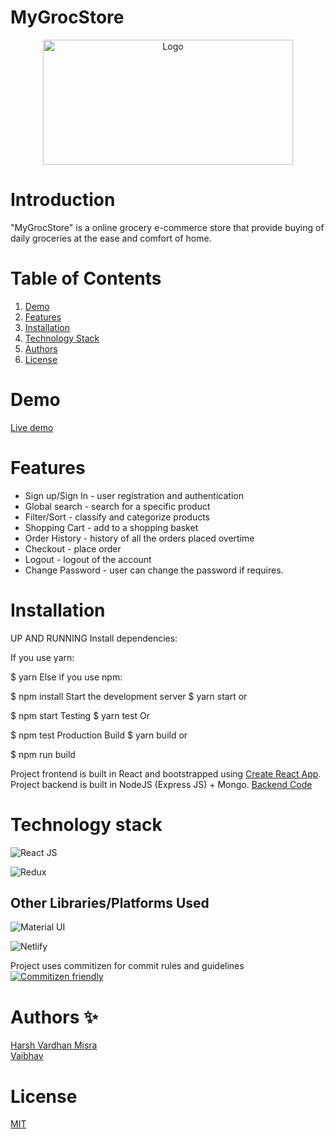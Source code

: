 # MyGrocStore

<p align="center">
    <img src="https://i.ibb.co/mSr52xg/Screenshot-2022-03-05-at-5-58-36-PM.png" border="0" alt="Logo" width="400" height="200" >
</p>

# Introduction

"MyGrocStore" is a online grocery e-commerce store that provide buying of daily groceries at the ease and comfort of home. 

# Table of Contents

1. [Demo](#demo)
2. [Features](#features)
3. [Installation](#Installation)
4. [Technology Stack](#technology-stack)
5. [Authors](#authors)
6. [License](#license)

# Demo

 [Live demo](https://goofy-swartz-a9d77f.netlify.app/)

# Features

- Sign up/Sign In - user registration and authentication
- Global search - search for a specific product
- Filter/Sort - classify and categorize products
- Shopping Cart - add to a shopping basket
- Order History - history of all the orders placed overtime
- Checkout - place order
- Logout - logout of the account
- Change Password - user can change the password if requires.

# Installation

UP AND RUNNING
Install dependencies:

If you use yarn:

$ yarn
Else if you use npm:

$ npm install
Start the development server
$ yarn start
or

$ npm start
Testing
$ yarn test
Or

$ npm test
Production Build
$ yarn build
or

$ npm run build

Project frontend is built in React and bootstrapped using [Create React App](https://github.com/facebook/create-react-app).\
Project backend is built in NodeJS (Express JS) + Mongo. [Backend Code](https://github.com/Harshroc/adminmygrocstore/)


# Technology stack

![React JS](https://img.shields.io/badge/React-20232A?style=for-the-badge&logo=react&logoColor=61DAFB)

![Redux](https://img.shields.io/badge/-Redux-red?style=for-the-badge&logo=appveyor)

## Other Libraries/Platforms Used

![Material UI](https://img.shields.io/badge/Material--UI-0081CB?style=for-the-badge&logo=material-ui&logoColor=white)

![Netlify](https://img.shields.io/badge/-Netlify%20-blue?style=for-the-badge&logo=appveyor)


Project uses commitizen for commit rules and guidelines
[![Commitizen friendly](https://img.shields.io/badge/commitizen-friendly-brightgreen.svg)](http://commitizen.github.io/cz-cli/)


# Authors ✨

<a href="https://github.com/Harshroc">Harsh Vardhan Misra</a>\
<a href="https://github.com/vaibhavshettar5">Vaibhav</a>

# License

[MIT](https://opensource.org/licenses/MIT)
